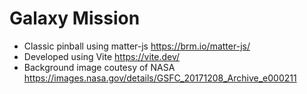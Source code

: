 # Galaxy Mission

- Classic pinball using matter-js https://brm.io/matter-js/
- Developed using Vite https://vite.dev/
- Background image coutesy of NASA https://images.nasa.gov/details/GSFC_20171208_Archive_e000211


